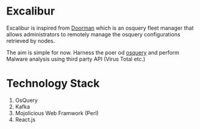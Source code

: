 # Excalibur

Excalibur is inspired from [Doorman](https://github.com/mwielgoszewski/doorman) which is an osquery fleet manager that allows administrators to remotely manage the osquery configurations retrieved by nodes.

The aim is simple for now.
Harness the poer od [osquery](https://github.com/osquery/osquery) and perform Malware analysis using third party API (Virus Total etc.)

# Technology Stack

1. OsQuery
2. Kafka
3. Mojolicious Web Framwork (Perl)
4. React.js
